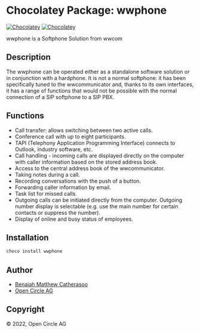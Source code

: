 ﻿# Chocolatey Package: wwphone

 [![Chocolatey](https://img.shields.io/chocolatey/v/wwphone?label=package%20version)](https://community.chocolatey.org/packages/wwphone) [![Chocolatey](https://img.shields.io/chocolatey/dt/wwphone?label=package%20downloads&style=flat-square)](https://community.chocolatey.org/packages/wwphone)

wwphone is a Softphone Solution from wwcom

## Description

The wwphone can be operated either as a standalone software solution or in conjunction with a hardphone. It is not a normal softphone: it has been specifically tuned to the wwcommunicator and, thanks to its own interfaces, it has a range of functions that would not be possible with the normal connection of a SIP softphone to a SIP PBX.

## Functions

- Call transfer: allows switching between two active calls.
- Conference call with up to eight participants.
- TAPI (Telephony Application Programming Interface) connects to Outlook, industry software, etc.
- Call handling - incoming calls are displayed directly on the computer with caller information based on the stored address book.
- Access to the central address book of the wwcommunicator.
- Taking notes during a call.
- Recording conversations with the push of a button.
- Forwarding caller information by email.
- Task list for missed calls.
- Outgoing calls can be initiated directly from the computer. Outgoing number display is selectable (e.g. use the main number for certain contacts or suppress the number).
- Display of online and busy status of employees.

## Installation

```ps1
choco install wwphone
```

## Author

- [Benaiah Matthew Catherasoo](https://github.com/bmcatherasoo)
- [Open Circle AG](https://www.open-circle.ch)

## Copyright

&copy; 2022, Open Circle AG

